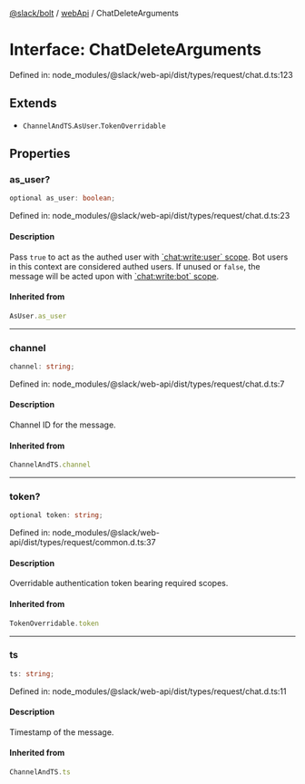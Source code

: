 [@slack/bolt](../../../../index.md) / [webApi](../index.md) / ChatDeleteArguments

# Interface: ChatDeleteArguments

Defined in: node\_modules/@slack/web-api/dist/types/request/chat.d.ts:123

## Extends

- `ChannelAndTS`.`AsUser`.`TokenOverridable`

## Properties

### as\_user?

```ts
optional as_user: boolean;
```

Defined in: node\_modules/@slack/web-api/dist/types/request/chat.d.ts:23

#### Description

Pass `true` to act as the authed user with [\`chat:write:user\` scope](https://api.slack.com/scopes/chat:write:user).
Bot users in this context are considered authed users. If unused or `false`, the message will be acted upon with
[\`chat:write:bot\` scope](https://api.slack.com/scopes/chat:write:bot).

#### Inherited from

```ts
AsUser.as_user
```

***

### channel

```ts
channel: string;
```

Defined in: node\_modules/@slack/web-api/dist/types/request/chat.d.ts:7

#### Description

Channel ID for the message.

#### Inherited from

```ts
ChannelAndTS.channel
```

***

### token?

```ts
optional token: string;
```

Defined in: node\_modules/@slack/web-api/dist/types/request/common.d.ts:37

#### Description

Overridable authentication token bearing required scopes.

#### Inherited from

```ts
TokenOverridable.token
```

***

### ts

```ts
ts: string;
```

Defined in: node\_modules/@slack/web-api/dist/types/request/chat.d.ts:11

#### Description

Timestamp of the message.

#### Inherited from

```ts
ChannelAndTS.ts
```
